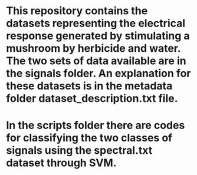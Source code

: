 # This repository contains the datasets representing the electrical response generated by stimulating a mushroom by herbicide and water. The two sets of data available are in the signals folder. An explanation for these datasets is in the metadata folder dataset_description.txt file. 

# In the scripts folder there are codes for classifying the two classes of signals using the spectral.txt dataset through SVM.